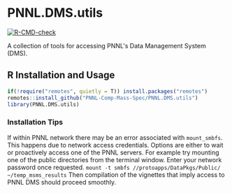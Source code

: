 # PNNL.DMS.utils

<!-- badges: start -->
[![R-CMD-check](https://github.com/PNNL-Comp-Mass-Spec/PNNL.DMS.utils/actions/workflows/R-CMD-check.yaml/badge.svg)](https://github.com/PNNL-Comp-Mass-Spec/PNNL.DMS.utils/actions/workflows/R-CMD-check.yaml)
<!-- badges: end -->

A collection of tools for accessing PNNL's Data Management System (DMS).

## R Installation and Usage

```R
if(!require("remotes", quietly = T)) install.packages("remotes")
remotes::install_github("PNNL-Comp-Mass-Spec/PNNL.DMS.utils")
library(PNNL.DMS.utils)
```

### Installation Tips

If within PNNL network there may be an error associated with `mount_smbfs`. This happens due to network access credentials. Options are either to wait or proactively access one of the PNNL servers. For example try mounting one of the public directories from the terminal window. Enter your network password once requested. 
`mount -t smbfs //protoapps/DataPkgs/Public/ ~/temp_msms_results`
Then compilation of the vignettes that imply access to PNNL DMS should proceed smoothly.

